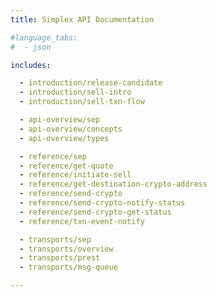 ```yaml
---
title: Simplex API Documentation

#language_tabs:
#  - json

includes:

  - introduction/release-candidate
  - introduction/sell-intro
  - introduction/sell-txn-flow

  - api-overview/sep
  - api-overview/concepts
  - api-overview/types

  - reference/sep
  - reference/get-quote
  - reference/initiate-sell
  - reference/get-destination-crypto-address
  - reference/send-crypto
  - reference/send-crypto-notify-status
  - reference/send-crypto-get-status
  - reference/txn-event-notify

  - transports/sep
  - transports/overview
  - transports/prest
  - transports/msg-queue

---
```

